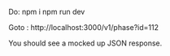 Do:
npm i
npm run dev

Goto : http://localhost:3000/v1/phase?id=112

You should see a mocked up JSON response.
